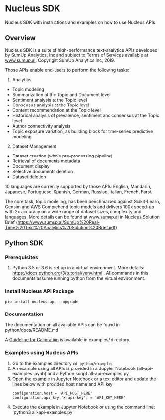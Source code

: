 # Nucleus SDK
Nucleus SDK with instructions and examples on how to use Nucleus APIs

## Overview
Nucleus SDK is a suite of high-performance text-analytics APIs developed by SumUp Analytics, Inc and subject to Terms of Services available at www.sumup.ai. Copyright SumUp Analytics Inc, 2019.

Those APIs enable end-users to perform the following tasks:
1. Analytics
* Topic modeling
* Summarization at the Topic and Document level
* Sentiment analysis at the Topic level
* Consensus analysis at the Topic level
* Content recommendation at the Topic level
* Historical analysis of prevalence, sentiment and consensus at the Topic level
* Author connectivity analysis
* Topic exposure variation, as building block for time-series predictive modeling

2. Dataset Management
* Dataset creation (whole pre-processing pipeline)
* Retrieval of documents metadata
* Document display
* Selective documents deletion
* Dataset deletion

10 languages are currently supported by those APIs: English, Mandarin, Japanese, Portuguese, Spanish, German, Russian, Italian, French, Farsi.

The core task, topic modeling, has been benchmarked against Scikit-Learn, Gensim and AWS Comprehend topic models and delivers 100x speed-up with 2x accuracy on a wide range of dataset sizes, complexity and languages. More details can be found at www.sumup.ai in Nucleus Solution Brief (https://www.sumup.ai/SumUp%20Real-Time%20Text%20Analytics%20Solution%20Brief.pdf)

## Python SDK
### Prerequisites
1. Python 3.5 or 3.6 is set up in a virtual environment. More details: https://docs.python.org/3/tutorial/venv.html . All commands in this documents assume running python from the virtual environment.

### Install Nucleus API Package
```
pip install nucleus-api --upgrade
```

### Documentation
The documentation on all available APIs can be found in python/docs/README.md

A [Guideline for Calibration](python/examples/Guidelines%20for%20Calibrating%20Nucleus%20APIs.pdf) is available in examples/ directory.

### Examples using Nucleus APIs
1. Go to the examples directory `cd python/examples`
1. An example using all APIs is provided in a Jupyter Notebook (all-api-examples.ipynb) and a Python script all-api-examples.py 
1. Open the example in Jupyter Notebook or a text editor and update the lines below with provided host name and API key  
    ```
    configuration.host = 'API_HOST_HERE'
    configuration.api_key['x-api-key'] = 'API_KEY_HERE'
    ```
1. Execute the example in Jupyter Notebook or using the command line: 'python3 all-api-examples.py'

